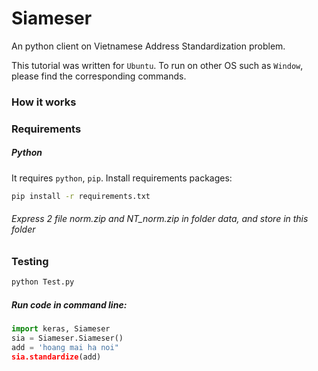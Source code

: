 # Siameser

An python client on Vietnamese Address Standardization problem.

This tutorial was written for ```Ubuntu```. To run on other OS such as ```Window```, please find the corresponding commands.

### How it works

### Requirements

##### Python
It requires ```python```, ```pip```.
Install requirements packages:
```sh
pip install -r requirements.txt
```

###### Express 2 file norm.zip and NT_norm.zip in folder data, and store in this folder <br>

### Testing <br>
```sh
python Test.py
```

##### Run code in command line:
```python
import keras, Siameser
sia = Siameser.Siameser()
add = 'hoang mai ha noi"
sia.standardize(add) 
```


